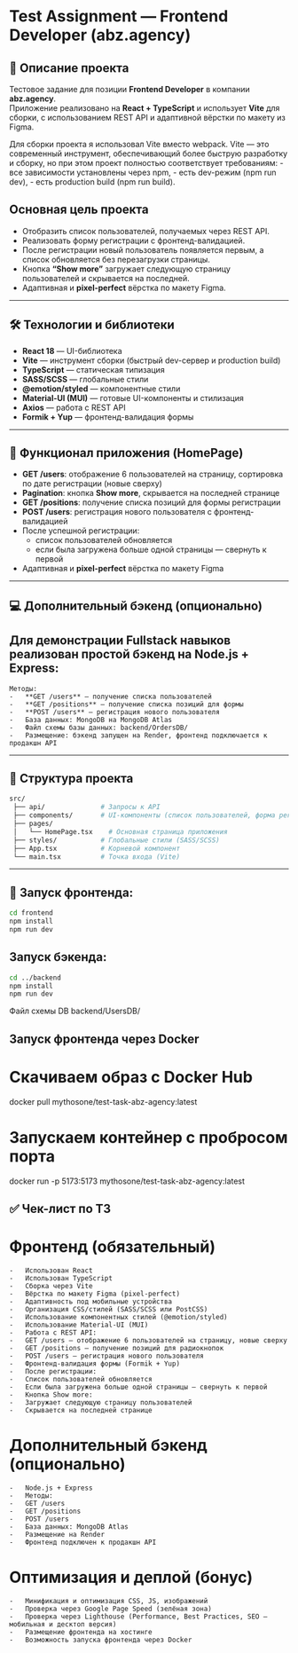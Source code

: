 # Test Assignment — Frontend Developer (abz.agency)

## 📌 Описание проекта
Тестовое задание для позиции **Frontend Developer** в компании **abz.agency**.  
Приложение реализовано на **React + TypeScript** и использует **Vite** для сборки,  с использованием REST API и адаптивной вёрстки по макету из Figma.  

Для сборки проекта я использовал Vite вместо webpack. Vite — это современный инструмент, обеспечивающий более быструю разработку и сборку, но при этом проект полностью соответствует требованиям:
	-	все зависимости установлены через npm,
	-	есть dev-режим (npm run dev),
	-	есть production build (npm run build).

## Основная цель проекта  
- Отобразить список пользователей, получаемых через REST API.  
- Реализовать форму регистрации с фронтенд-валидацией.  
- После регистрации новый пользователь появляется первым, а список обновляется без перезагрузки страницы.  
- Кнопка **“Show more”** загружает следующую страницу пользователей и скрывается на последней.  
- Адаптивная и **pixel-perfect** вёрстка по макету Figma.  

---

## 🛠 Технологии и библиотеки
- **React 18** — UI-библиотека  
- **Vite** — инструмент сборки (быстрый dev-сервер и production build)  
- **TypeScript** — статическая типизация  
- **SASS/SCSS** — глобальные стили  
- **@emotion/styled** — компонентные стили  
- **Material-UI (MUI)** — готовые UI-компоненты и стилизация  
- **Axios** — работа с REST API  
- **Formik + Yup** — фронтенд-валидация формы  

---

## 🚀 Функционал приложения (HomePage)
- **GET /users**: отображение 6 пользователей на страницу, сортировка по дате регистрации (новые сверху)  
- **Pagination**: кнопка **Show more**, скрывается на последней странице  
- **GET /positions**: получение списка позиций для формы регистрации  
- **POST /users**: регистрация нового пользователя с фронтенд-валидацией  
- После успешной регистрации:
  - список пользователей обновляется  
  - если была загружена больше одной страницы — свернуть к первой  
- Адаптивная и **pixel-perfect** вёрстка по макету Figma  

---

## 💻 Дополнительный бэкенд (опционально)

## Для демонстрации Fullstack навыков реализован простой бэкенд на Node.js + Express:
	Методы:
	-	**GET /users** — получение списка пользователей
	-	**GET /positions** — получение списка позиций для формы
	-	**POST /users** — регистрация нового пользователя
	-	База данных: MongoDB на MongoDB Atlas
	-	Файл схемы базы данных: backend/OrdersDB/
	-	Размещение: бэкенд запущен на Render, фронтенд подключается к продакшн API

---

## 📂 Структура проекта
```bash
src/
 ├── api/              # Запросы к API
 ├── components/       # UI-компоненты (список пользователей, форма регистрации)
 ├── pages/
 │   └── HomePage.tsx    # Основная страница приложения
 ├── styles/           # Глобальные стили (SASS/SCSS)
 ├── App.tsx           # Корневой компонент
 └── main.tsx          # Точка входа (Vite)
 ```

---

## 🚀 Запуск фронтенда:

```bash
cd frontend
npm install
npm run dev
```
## Запуск бэкенда:

```bash
cd ../backend
npm install
npm run dev
```
Файл схемы DB backend/UsersDB/

## Запуск фронтенда через Docker

# Скачиваем образ с Docker Hub
docker pull mythosone/test-task-abz-agency:latest

# Запускаем контейнер с пробросом порта
docker run -p 5173:5173 mythosone/test-task-abz-agency:latest

## ✅ Чек-лист по ТЗ

# Фронтенд (обязательный)
	-	Использован React
	-	Использован TypeScript
	-	Сборка через Vite
	-	Вёрстка по макету Figma (pixel-perfect)
	-	Адаптивность под мобильные устройства
	-	Организация CSS/стилей (SASS/SCSS или PostCSS)
	-	Использование компонентных стилей (@emotion/styled)
	-	Использование Material-UI (MUI)
	-	Работа с REST API:
	-	GET /users — отображение 6 пользователей на страницу, новые сверху
	-	GET /positions — получение позиций для радиокнопок
	-	POST /users — регистрация нового пользователя
	-	Фронтенд-валидация формы (Formik + Yup)
	-	После регистрации:
	-	Список пользователей обновляется
	-	Если была загружена больше одной страницы — свернуть к первой
	-	Кнопка Show more:
	-	Загружает следующую страницу пользователей
	-	Скрывается на последней странице

# Дополнительный бэкенд (опционально)
	-	Node.js + Express
	-	Методы:
	-	GET /users
	-	GET /positions
	-	POST /users
	-	База данных: MongoDB Atlas
	-	Размещение на Render
	-	Фронтенд подключен к продакшн API

# Оптимизация и деплой (бонус)
	-	Минификация и оптимизация CSS, JS, изображений
	-	Проверка через Google Page Speed (зелёная зона)
	-	Проверка через Lighthouse (Performance, Best Practices, SEO — мобильная и десктоп версия)
	-	Размещение фронтенда на хостинге
	-	Возможность запуска фронтенда через Docker

